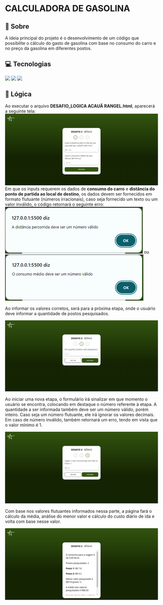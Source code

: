 <h1><b>CALCULADORA DE GASOLINA</b></h1>

<h2>📕 Sobre</h2>
A ideia principal do projeto é o desenvolvimento de um código que possibilite o cálculo do gasto de gasolina com base no consumo do carro e no preço da gasolina em diferentes postos.

<h2>💻 Tecnologias</h2>
<img loading="lazy" src="https://img.shields.io/badge/javascript-yellow?style=for-the-badge&logo=javascript&logoColor=white" target="_blank"/> <img loading="lazy" src="https://img.shields.io/badge/css-blue?style=for-the-badge&logo=CSS&logoColor=white" target="_blank"/> <img loading="lazy" src="https://img.shields.io/badge/html-red?style=for-the-badge" target="_blank"/>

<h2>🧩 Lógica</h2>
Ao executar o arquivo <b>DESAFIO_LOGICA ACAUÃ RANGEL.html</b>, aparecerá a seguinte tela:
<img src="illustrations/firstPage.png" alt="Tela inicial com inputs para fornecer os dados de distância para o trabalho e consumo do carro">
Em que os inputs requerem os dados de <b>consumo do carro</b> e <b>distância do ponto de partida ao local de destino</b>, os dados devem ser fornecidos em formato flutuante (números irracionais), caso seja fornecido um texto ou um valor inválido, o código retornará o seguinte erro:
<img src="illustrations/distError.png" alt="Mensagem: A distância percorrida deve ser um número válido">
ou
<img src="illustrations/consError.png" alt="Mensagem: O consumo médio deve ser um número válido">

Ao informar os valores corretos, será para a próxima etapa, onde o usuário deve informar a quantidade de postos pesquisados.

<img src="illustrations/secondPage.png" alt="Informar quantidade de postos">

Ao iniciar uma nova etapa, o formulário irá sinalizar em que momento o usuário se encontra, colocando em destaque o número referente à etapa. A quantidade a ser informada também deve ser um número válido, porém inteiro. Caso seja um número flutuante, ele irá ignorar os valores decimais. Em caso de número inválido, também retornará um erro, tendo em vista que o valor mínimo é 1.

<img src="illustrations/thirdPage.png" alt="Informar o valor da gasolina no posto">

Com base nos valores flutuantes informados nessa parte, a página fará o cálculo da média, análise do menor valor e cálculo do custo diário de ida e volta com base nesse valor.

<img src="illustrations/fourthPage.png" alt="Mostragem dos resultados">
